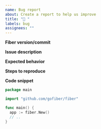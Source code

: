 ```yaml
---
name: Bug report
about: Create a report to help us improve
title: "🐞 "
labels: bug
assignees: ""
---
```

**Fiber version/commit**

**Issue description**

**Expected behavior**

**Steps to reproduce**

**Code snippet**

```go
package main

import "github.com/gofiber/fiber"

func main() {
  app := fiber.New()
  // ..
}
```
